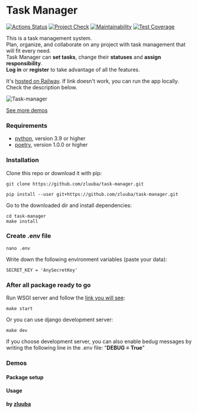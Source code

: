 # Task Manager

[![Actions Status](https://github.com/zluuba/python-project-52/workflows/hexlet-check/badge.svg)](https://github.com/zluuba/python-project-52/actions)
[![Project Check](https://github.com/zluuba/python-project-52/actions/workflows/project-check.yml/badge.svg)](https://github.com/zluuba/python-project-52/actions/workflows/project-check.yml)
[![Maintainability](https://api.codeclimate.com/v1/badges/69e4fd04562de82f7d48/maintainability)](https://codeclimate.com/github/zluuba/python-project-52/maintainability)
[![Test Coverage](https://api.codeclimate.com/v1/badges/69e4fd04562de82f7d48/test_coverage)](https://codeclimate.com/github/zluuba/python-project-52/test_coverage)


This is a task management system. <br>
Plan, organize, and collaborate on any project with task management that will fit every need. <br>
Task Manager can **set tasks**, change their **statuses** and **assign responsibility**. <br>
**Log in** or **register** to take advantage of all the features.

It's [hosted on Railway](https://railway.app/). If link doesn't work, you can run the app locally.
Check the description below.


![Task-manager](https://user-images.githubusercontent.com/87614163/235889951-af73f69f-479f-4663-a55a-4ef839f13355.gif)


[See more demos](https://github.com/zluuba/python-project-52#demos)



### Requirements

- [python](https://www.python.org/), version 3.9 or higher
- [poetry](https://python-poetry.org/docs/#installation), version 1.0.0 or higher


### Installation

Clone this repo or download it with pip:
```ch
git clone https://github.com/zluuba/task-manager.git
```
```ch
pip install --user git+https://github.com/zluuba/task-manager.git
```

Go to the downloaded dir and install dependencies:
```ch
cd task-manager
make install
```

### Create .env file

```ch
nano .env
```
Write down the following environment variables (paste your data):
```ch
SECRET_KEY = 'AnySecretKey'
```

### After all package ready to go
Run WSGI server and follow the [link you will see](http://0.0.0.0:8000):
```ch
make start
```
Or you can use django development server:
```ch
make dev
```

If you choose development server, you can also enable bedug messages by writing the following line in the .env file:
"**DEBUG = True**"


### Demos

#### Package setup


#### Usage


**by [zluuba](https://github.com/zluuba)**

